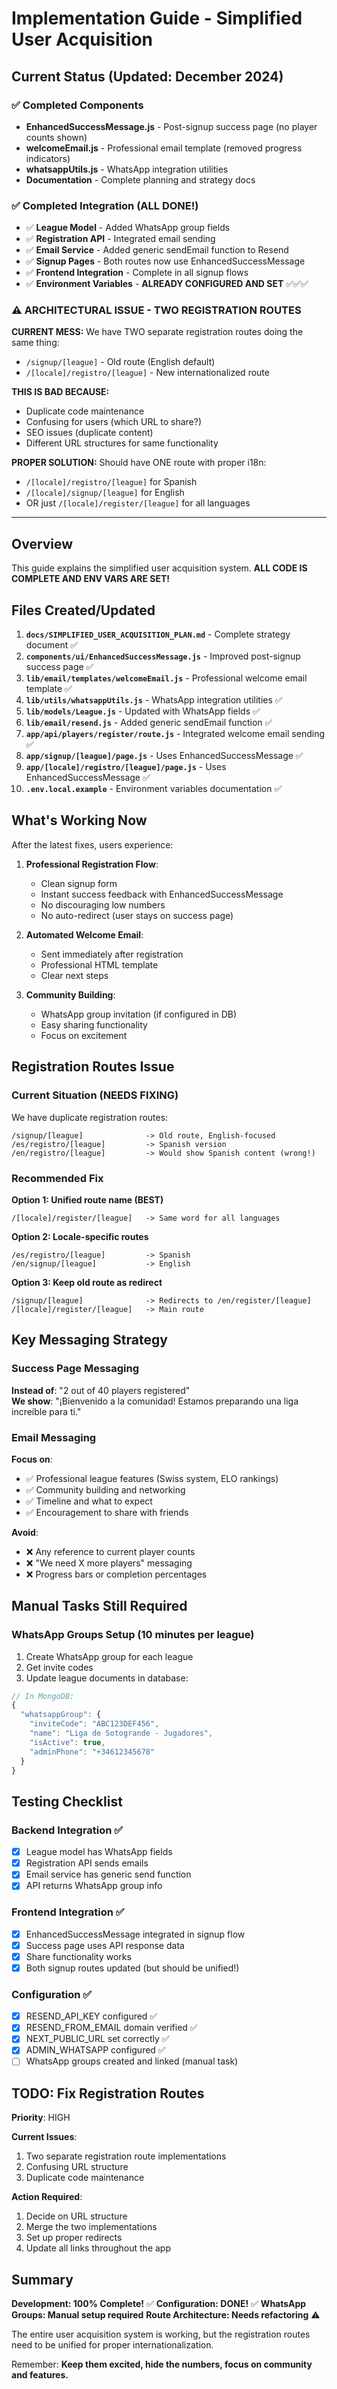 # Implementation Guide - Simplified User Acquisition

## Current Status (Updated: December 2024)

### ✅ Completed Components
- **EnhancedSuccessMessage.js** - Post-signup success page (no player counts shown)
- **welcomeEmail.js** - Professional email template (removed progress indicators)
- **whatsappUtils.js** - WhatsApp integration utilities
- **Documentation** - Complete planning and strategy docs

### ✅ Completed Integration (ALL DONE!)
- ✅ **League Model** - Added WhatsApp group fields
- ✅ **Registration API** - Integrated email sending
- ✅ **Email Service** - Added generic sendEmail function to Resend
- ✅ **Signup Pages** - Both routes now use EnhancedSuccessMessage
- ✅ **Frontend Integration** - Complete in all signup flows
- ✅ **Environment Variables** - **ALREADY CONFIGURED AND SET** ✅✅✅

### ⚠️ ARCHITECTURAL ISSUE - TWO REGISTRATION ROUTES

**CURRENT MESS:**
We have TWO separate registration routes doing the same thing:
- `/signup/[league]` - Old route (English default)
- `/[locale]/registro/[league]` - New internationalized route

**THIS IS BAD BECAUSE:**
- Duplicate code maintenance
- Confusing for users (which URL to share?)
- SEO issues (duplicate content)
- Different URL structures for same functionality

**PROPER SOLUTION:**
Should have ONE route with proper i18n:
- `/[locale]/registro/[league]` for Spanish
- `/[locale]/signup/[league]` for English
- OR just `/[locale]/register/[league]` for all languages

---

## Overview

This guide explains the simplified user acquisition system. **ALL CODE IS COMPLETE AND ENV VARS ARE SET!**

## Files Created/Updated

1. **`docs/SIMPLIFIED_USER_ACQUISITION_PLAN.md`** - Complete strategy document ✅
2. **`components/ui/EnhancedSuccessMessage.js`** - Improved post-signup success page ✅
3. **`lib/email/templates/welcomeEmail.js`** - Professional welcome email template ✅
4. **`lib/utils/whatsappUtils.js`** - WhatsApp integration utilities ✅
5. **`lib/models/League.js`** - Updated with WhatsApp fields ✅
6. **`lib/email/resend.js`** - Added generic sendEmail function ✅
7. **`app/api/players/register/route.js`** - Integrated welcome email sending ✅
8. **`app/signup/[league]/page.js`** - Uses EnhancedSuccessMessage ✅
9. **`app/[locale]/registro/[league]/page.js`** - Uses EnhancedSuccessMessage ✅
10. **`.env.local.example`** - Environment variables documentation ✅

## What's Working Now

After the latest fixes, users experience:

1. **Professional Registration Flow**:
   - Clean signup form
   - Instant success feedback with EnhancedSuccessMessage
   - No discouraging low numbers
   - No auto-redirect (user stays on success page)

2. **Automated Welcome Email**:
   - Sent immediately after registration
   - Professional HTML template
   - Clear next steps

3. **Community Building**:
   - WhatsApp group invitation (if configured in DB)
   - Easy sharing functionality
   - Focus on excitement

## Registration Routes Issue

### Current Situation (NEEDS FIXING)

We have duplicate registration routes:

```
/signup/[league]              -> Old route, English-focused
/es/registro/[league]         -> Spanish version
/en/registro/[league]         -> Would show Spanish content (wrong!)
```

### Recommended Fix

**Option 1: Unified route name (BEST)**
```
/[locale]/register/[league]   -> Same word for all languages
```

**Option 2: Locale-specific routes**
```
/es/registro/[league]         -> Spanish
/en/signup/[league]           -> English
```

**Option 3: Keep old route as redirect**
```
/signup/[league]              -> Redirects to /en/register/[league]
/[locale]/register/[league]   -> Main route
```

## Key Messaging Strategy

### Success Page Messaging
**Instead of**: "2 out of 40 players registered"  
**We show**: "¡Bienvenido a la comunidad! Estamos preparando una liga increíble para ti."

### Email Messaging
**Focus on**:
- ✅ Professional league features (Swiss system, ELO rankings)
- ✅ Community building and networking
- ✅ Timeline and what to expect
- ✅ Encouragement to share with friends

**Avoid**:
- ❌ Any reference to current player counts
- ❌ "We need X more players" messaging
- ❌ Progress bars or completion percentages

## Manual Tasks Still Required

### WhatsApp Groups Setup (10 minutes per league)
1. Create WhatsApp group for each league
2. Get invite codes
3. Update league documents in database:

```javascript
// In MongoDB:
{
  "whatsappGroup": {
    "inviteCode": "ABC123DEF456",
    "name": "Liga de Sotogrande - Jugadores",
    "isActive": true,
    "adminPhone": "+34612345678"
  }
}
```

## Testing Checklist

### Backend Integration ✅
- [x] League model has WhatsApp fields
- [x] Registration API sends emails
- [x] Email service has generic send function
- [x] API returns WhatsApp group info

### Frontend Integration ✅
- [x] EnhancedSuccessMessage integrated in signup flow
- [x] Success page uses API response data
- [x] Share functionality works
- [x] Both signup routes updated (but should be unified!)

### Configuration ✅
- [x] RESEND_API_KEY configured ✅
- [x] RESEND_FROM_EMAIL domain verified ✅
- [x] NEXT_PUBLIC_URL set correctly ✅
- [x] ADMIN_WHATSAPP configured ✅
- [ ] WhatsApp groups created and linked (manual task)

## TODO: Fix Registration Routes

**Priority**: HIGH

**Current Issues**:
1. Two separate registration route implementations
2. Confusing URL structure
3. Duplicate code maintenance

**Action Required**:
1. Decide on URL structure
2. Merge the two implementations
3. Set up proper redirects
4. Update all links throughout the app

## Summary

**Development: 100% Complete!** ✅
**Configuration: DONE!** ✅
**WhatsApp Groups: Manual setup required**
**Route Architecture: Needs refactoring** ⚠️

The entire user acquisition system is working, but the registration routes need to be unified for proper internationalization.

Remember: **Keep them excited, hide the numbers, focus on community and features.**
